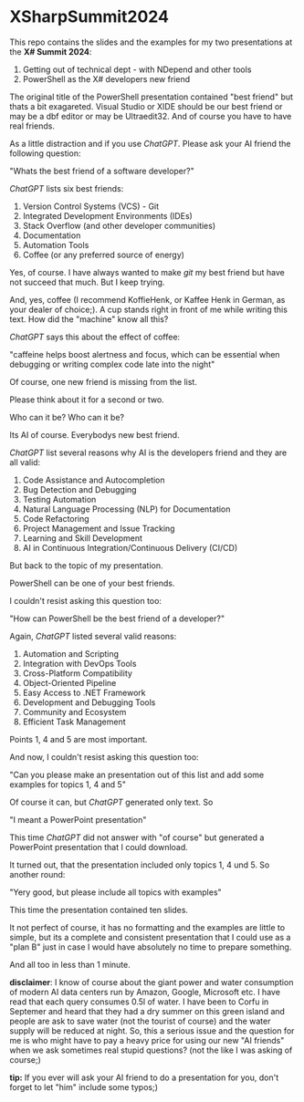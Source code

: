 # XSharpSummit2024

This repo contains the slides and the examples for my two presentations at the **X# Summit 2024**:

1. Getting out of technical dept - with NDepend and other tools
2. PowerShell as the X# developers new friend

The original title of the PowerShell presentation contained "best friend" but thats a bit exagareted. Visual Studio or XIDE should be our best friend or may be a dbf editor or may be Ultraedit32. And of course you have to have real friends.

As a little distraction and if you use _ChatGPT_. Please ask your AI friend the following question:

"Whats the best friend of a software developer?"

_ChatGPT_ lists six best friends:

1. Version Control Systems (VCS) - Git
2. Integrated Development Environments (IDEs)
3. Stack Overflow (and other developer communities)
4. Documentation
5. Automation Tools
6. Coffee (or any preferred source of energy)

Yes, of course. I have always wanted to make _git_ my best friend but have not succeed that much. But I keep trying.

And, yes, coffee (I recommend KoffieHenk, or Kaffee Henk in German, as your dealer of choice;). A cup stands right in front of me while writing this text. How did the "machine" know all this?

_ChatGPT_ says this about the effect of coffee:

"caffeine helps boost alertness and focus, which can be essential when debugging or writing complex code late into the night"

Of course, one new friend is missing from the list.

Please think about it for a second or two.

Who can it be? Who can it be?

Its AI of course. Everybodys new best friend.

_ChatGPT_ list several reasons why AI is the developers friend and they are all valid:

1. Code Assistance and Autocompletion
2. Bug Detection and Debugging
3. Testing Automation
4. Natural Language Processing (NLP) for Documentation
5. Code Refactoring
6. Project Management and Issue Tracking
7. Learning and Skill Development
8. AI in Continuous Integration/Continuous Delivery (CI/CD)

But back to the topic of my presentation.

PowerShell can be one of your best friends.

I couldn't resist asking this question too:

"How can PowerShell be the best friend of a developer?"

Again, _ChatGPT_ listed several valid reasons:

1. Automation and Scripting
2. Integration with DevOps Tools
3. Cross-Platform Compatibility
4. Object-Oriented Pipeline
5. Easy Access to .NET Framework
6. Development and Debugging Tools
7. Community and Ecosystem
8. Efficient Task Management

Points 1, 4 and 5 are most important.

And now, I couldn't resist asking this question too:

"Can you please make an presentation out of this list and add some examples for topics 1, 4 and 5"

Of course it can, but _ChatGPT_ generated only text. So

"I meant a PowerPoint presentation"

This time _ChatGPT_ did not answer with "of course" but generated a PowerPoint presentation that I could download.

It turned out, that the presentation included only topics 1, 4 und 5. So another round:

"Yery good, but please include all topics with examples"

This time the presentation contained ten slides.

It not perfect of course, it has no formatting and the examples are little to simple, but its a complete and consistent presentation that I could use as a "plan B" just in case I would have absolutely no time to prepare something.

And all too in less than 1 minute.

**disclaimer**: I know of course about the giant power and water consumption of modern AI data centers run by Amazon, Google, Microsoft etc. I have read that each query consumes 0.5l of water. I have been to Corfu in Septemer and heard that they had a dry summer on this green island and people are ask to save water (not the tourist of course) and the water supply will be reduced at night. So, this a serious issue and the question for me is who might have to pay a heavy price for using our new "AI friends" when we ask sometimes real stupid questions? (not the like I was asking of course;)

**tip:** If you ever will ask your AI friend to do a presentation for you, don't forget to let "him" include some typos;)
